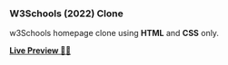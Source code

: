 ### W3Schools (2022) Clone
w3Schools homepage clone using **HTML** and **CSS** only.


[__Live Preview 🤌🏼__](https://kshetritej.github.io/w3schools)

